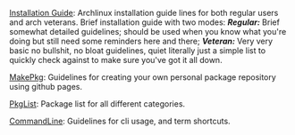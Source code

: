 [Installation Guide](install.md): Archlinux installation guide lines for both regular users and arch veterans. Brief installation guide with two modes: ***Regular:*** Brief somewhat detailed guidelines; should be used when you know what you're doing but still need some reminders here and there; ***Veteran:*** Very very basic no bullshit, no bloat guidelines, quiet literally just a simple list to quickly check against to make sure you've got it all down.

[MakePkg](makepkg.md): Guidelines for creating your own personal package repository using github pages.

[PkgList](pkglist.md): Package list for all different categories.

[CommandLine](cli.md): Guidelines for cli usage, and term shortcuts.
